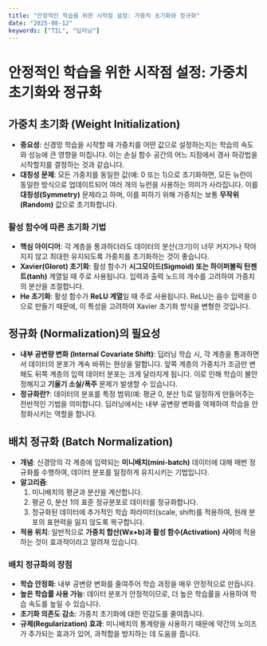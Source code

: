 ```yaml
---
title: "안정적인 학습을 위한 시작점 설정: 가중치 초기화와 정규화"
date: "2025-08-12"
keywords: ["TIL", "딥러닝"]
---
```


# 안정적인 학습을 위한 시작점 설정: 가중치 초기화와 정규화

## 가중치 초기화 (Weight Initialization)

- **중요성**: 신경망 학습을 시작할 때 가중치를 어떤 값으로 설정하는지는 학습의 속도와 성능에 큰 영향을 미칩니다. 이는 손실 함수 공간의 어느 지점에서 경사 하강법을 시작할지를 결정하는 것과 같습니다.
- **대칭성 문제**: 모든 가중치를 동일한 값(예: 0 또는 1)으로 초기화하면, 모든 뉴런이 동일한 방식으로 업데이트되어 여러 개의 뉴런을 사용하는 의미가 사라집니다. 이를 **대칭성(Symmetry)** 문제라고 하며, 이를 피하기 위해 가중치는 보통 **무작위(Random)** 값으로 초기화합니다.

### 활성 함수에 따른 초기화 기법

- **핵심 아이디어**: 각 계층을 통과하더라도 데이터의 분산(크기)이 너무 커지거나 작아지지 않고 최대한 유지되도록 가중치를 초기화하는 것이 좋습니다.
- **Xavier(Glorot) 초기화**: 활성 함수가 **시그모이드(Sigmoid) 또는 하이퍼볼릭 탄젠트(tanh)** 계열일 때 주로 사용됩니다. 입력과 출력 노드의 개수를 고려하여 가중치의 분산을 조절합니다.
- **He 초기화**: 활성 함수가 **ReLU 계열**일 때 주로 사용됩니다. ReLU는 음수 입력을 0으로 만들기 때문에, 이 특성을 고려하여 Xavier 초기화 방식을 변형한 것입니다.

## 정규화 (Normalization)의 필요성

- **내부 공변량 변화 (Internal Covariate Shift)**: 딥러닝 학습 시, 각 계층을 통과하면서 데이터의 분포가 계속 바뀌는 현상을 말합니다. 앞쪽 계층의 가중치가 조금만 변해도 뒤쪽 계층의 입력 데이터 분포는 크게 달라지게 됩니다. 이로 인해 학습이 불안정해지고 **기울기 소실/폭주** 문제가 발생할 수 있습니다.
- **정규화란?**: 데이터의 분포를 특정 범위(예: 평균 0, 분산 1)로 일정하게 만들어주는 전반적인 기법을 의미합니다. 딥러닝에서는 내부 공변량 변화를 억제하여 학습을 안정화시키는 역할을 합니다.

## 배치 정규화 (Batch Normalization)

- **개념**: 신경망의 각 계층에 입력되는 **미니배치(mini-batch)** 데이터에 대해 매번 정규화를 수행하여, 데이터 분포를 일정하게 유지시키는 기법입니다.
- **알고리즘**:
  1. 미니배치의 평균과 분산을 계산합니다.
  2. 평균 0, 분산 1의 표준 정규분포로 데이터를 정규화합니다.
  3. 정규화된 데이터에 추가적인 학습 파라미터(scale, shift)를 적용하여, 원래 분포의 표현력을 잃지 않도록 복구합니다.
- **적용 위치**: 일반적으로 **가중치 합산(Wx+b)과 활성 함수(Activation) 사이**에 적용하는 것이 효과적이라고 알려져 있습니다.

### 배치 정규화의 장점

- **학습 안정화**: 내부 공변량 변화를 줄여주어 학습 과정을 매우 안정적으로 만듭니다.
- **높은 학습률 사용 가능**: 데이터 분포가 안정적이므로, 더 높은 학습률을 사용하여 학습 속도를 높일 수 있습니다.
- **초기화 의존도 감소**: 가중치 초기화에 대한 민감도를 줄여줍니다.
- **규제(Regularization) 효과**: 미니배치의 통계량을 사용하기 때문에 약간의 노이즈가 추가되는 효과가 있어, 과적합을 방지하는 데 도움을 줍니다.
